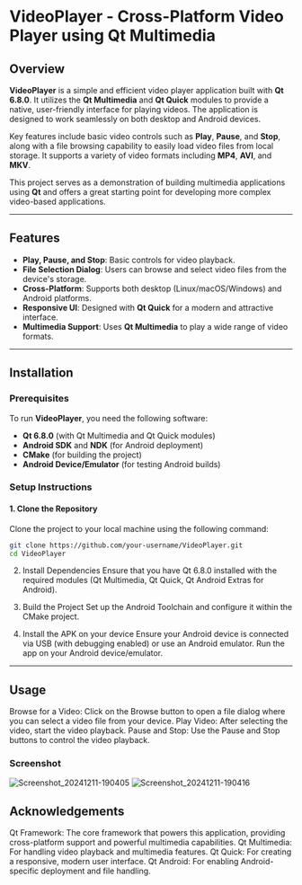# VideoPlayer - Cross-Platform Video Player using Qt Multimedia

## Overview

**VideoPlayer** is a simple and efficient video player application built with **Qt 6.8.0**. It utilizes the **Qt Multimedia** and **Qt Quick** modules to provide a native, user-friendly interface for playing videos. The application is designed to work seamlessly on both desktop and Android devices. 

Key features include basic video controls such as **Play**, **Pause**, and **Stop**, along with a file browsing capability to easily load video files from local storage. It supports a variety of video formats including **MP4**, **AVI**, and **MKV**. 

This project serves as a demonstration of building multimedia applications using **Qt** and offers a great starting point for developing more complex video-based applications.

---

## Features

- **Play, Pause, and Stop**: Basic controls for video playback.
- **File Selection Dialog**: Users can browse and select video files from the device's storage.
- **Cross-Platform**: Supports both desktop (Linux/macOS/Windows) and Android platforms.
- **Responsive UI**: Designed with **Qt Quick** for a modern and attractive interface.
- **Multimedia Support**: Uses **Qt Multimedia** to play a wide range of video formats.

---

## Installation

### Prerequisites

To run **VideoPlayer**, you need the following software:

- **Qt 6.8.0** (with Qt Multimedia and Qt Quick modules)
- **Android SDK** and **NDK** (for Android deployment)
- **CMake** (for building the project)
- **Android Device/Emulator** (for testing Android builds)

### Setup Instructions

#### 1. Clone the Repository

Clone the project to your local machine using the following command:

```bash
git clone https://github.com/your-username/VideoPlayer.git
cd VideoPlayer
````

2. Install Dependencies
Ensure that you have Qt 6.8.0 installed with the required modules (Qt Multimedia, Qt Quick, Qt Android Extras for Android).

3. Build the Project
Set up the Android Toolchain and configure it within the CMake project.

4. Install the APK on your device
Ensure your Android device is connected via USB (with debugging enabled) or use an Android emulator.
Run the app on your Android device/emulator.



---

## Usage
Browse for a Video: Click on the Browse button to open a file dialog where you can select a video file from your device.
Play Video: After selecting the video, start the video playback.
Pause and Stop: Use the Pause and Stop buttons to control the video playback.



### Screenshot
![Screenshot_20241211-190405](https://github.com/user-attachments/assets/924c73eb-cf67-4909-944f-2edfa1da230f)
![Screenshot_20241211-190416](https://github.com/user-attachments/assets/4ce738bd-aa88-4ad5-955c-a874d3eb37ab)


## Acknowledgements
Qt Framework: The core framework that powers this application, providing cross-platform support and powerful multimedia capabilities.
Qt Multimedia: For handling video playback and multimedia features.
Qt Quick: For creating a responsive, modern user interface.
Qt Android: For enabling Android-specific deployment and file handling.


